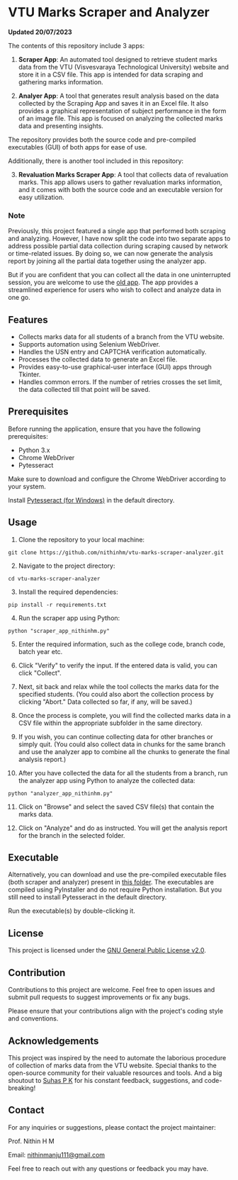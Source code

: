 # VTU Marks Scraper and Analyzer

**Updated 20/07/2023**

The contents of this repository include 3 apps: 

1. **Scraper App**: An automated tool designed to retrieve student marks data from the VTU (Visvesvaraya Technological University) website and store it in a CSV file. This app is intended for data scraping and gathering marks information.

2. **Analyer App**: A tool that generates result analysis based on the data collected by the Scraping App and saves it in an Excel file. It also provides a graphical representation of subject performance in the form of an image file. This app is focused on analyzing the collected marks data and presenting insights.

The repository provides both the source code and pre-compiled executables (GUI) of both apps for ease of use.

Additionally, there is another tool included in this repository:

3. **Revaluation Marks Scraper App**: A tool that collects data of revaluation marks. This app allows users to gather revaluation marks information, and it comes with both the source code and an executable version for easy utilization.
 
### Note
Previously, this project featured a single app that performed both scraping and analyzing. However, I have now split the code into two separate apps to address possible partial data collection during scraping caused by network or time-related issues. By doing so, we can now generate the analysis report by joining all the partial data together using the analyzer app.

But if you are confident that you can collect all the data in one uninterrupted session, you are welcome to use the [old app](https://drive.google.com/file/d/1xoxC6K3Vw9zZ4WcFkez8IaNYAfqk0o2r/view?usp=drive_link). The app provides a streamlined experience for users who wish to collect and analyze data in one go.

## Features

- Collects marks data for all students of a branch from the VTU website.
- Supports automation using Selenium WebDriver.
- Handles the USN entry and CAPTCHA verification automatically.
- Processes the collected data to generate an Excel file.
- Provides easy-to-use graphical-user interface (GUI) apps through Tkinter.
- Handles common errors. If the number of retries crosses the set limit, the data collected till that point will be saved.

## Prerequisites

Before running the application, ensure that you have the following prerequisites:

- Python 3.x
- Chrome WebDriver
- Pytesseract

Make sure to download and configure the Chrome WebDriver according to your system.

Install [Pytesseract (for Windows)](https://digi.bib.uni-mannheim.de/tesseract/tesseract-ocr-w64-setup-5.3.1.20230401.exe) in the default directory.

## Usage

1. Clone the repository to your local machine:

```
git clone https://github.com/nithinhm/vtu-marks-scraper-analyzer.git
```

2. Navigate to the project directory:

```
cd vtu-marks-scraper-analyzer
```

3. Install the required dependencies:

```
pip install -r requirements.txt
```

4. Run the scraper app using Python:

```
python "scraper_app_nithinhm.py"
```

5. Enter the required information, such as the college code, branch code, batch year etc.

6. Click "Verify" to verify the input. If the entered data is valid, you can click "Collect".

7. Next, sit back and relax while the tool collects the marks data for the specified students. (You could also abort the collection process by clicking "Abort." Data collected so far, if any, will be saved.)

8. Once the process is complete, you will find the collected marks data in a CSV file within the appropriate subfolder in the same directory.

9. If you wish, you can continue collecting data for other branches or simply quit. (You could also collect data in chunks for the same branch and use the analyzer app to combine all the chunks to generate the final analysis report.)

10. After you have collected the data for all the students from a branch, run the analyzer app using Python to analyze the collected data:
```
python "analyzer_app_nithinhm.py"
``` 
11. Click on "Browse" and select the saved CSV file(s) that contain the marks data.

12. Click on "Analyze" and do as instructed. You will get the analysis report for the branch in the selected folder.

## Executable

Alternatively, you can download and use the pre-compiled executable files (both scraper and analyzer) present in [this folder](https://drive.google.com/drive/folders/1OrhIpXU_E2krhoOlCQMNalobZo_RIoXX?usp=sharing). The executables are compiled using PyInstaller and do not require Python installation. But you still need to install Pytesseract in the default directory.

Run the executable(s) by double-clicking it.

## License

This project is licensed under the [GNU General Public License v2.0](LICENSE).

## Contribution

Contributions to this project are welcome. Feel free to open issues and submit pull requests to suggest improvements or fix any bugs.

Please ensure that your contributions align with the project's coding style and conventions.

## Acknowledgements

This project was inspired by the need to automate the laborious procedure of collection of marks data from the VTU website. Special thanks to the open-source community for their valuable resources and tools. And a big shoutout to [Suhas P K](https://github.com/suhaspk) for his constant feedback, suggestions, and code-breaking!

## Contact

For any inquiries or suggestions, please contact the project maintainer:

Prof. Nithin H M

Email: nithinmanju111@gmail.com

Feel free to reach out with any questions or feedback you may have.